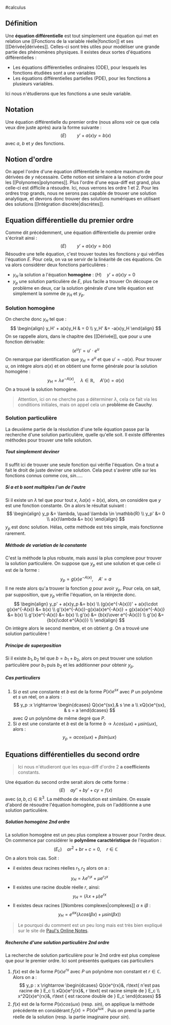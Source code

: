 #calculus 
## Définition
Une **équation différentielle** est tout simplement une équation qui met en relation une [[Fonctions de la variable réelle|fonction]] et ses [[Dérivée|dérivées]]. Celles-ci sont très utiles pour modéliser une grande partie des phénomènes physiques. 
Il existes deux sortes d'équations différentielles : 
- Les équations différentielles ordinaires (ODE), pour lesquels les fonctions étudiées sont a une variables
- Les équations différentielles partielles (PDE), pour les fonctions a plusieurs variables.

Ici nous n'étudierons que les fonctions a une seule variable.

## Notation
Une équation différentielle du premier ordre (nous allons voir ce que cela veux dire juste après) aura la forme suivante :
$$
(E)\quad\quad y' + a(x)y = b(x)
$$
avec $a$, $b$ et $y$ des fonctions. 

## Notion d'ordre
On appel l'ordre d'une équation différentielle le nombre maximum de dérivées de $y$ nécessaire. Cette notion est similaire a la notion d'ordre pour les [[Polynomes|polynomes]].
Plus l'ordre d'une equa-diff est grand, plus celle-ci est difficile a résoudre. Ici, nous verrons les ordre 1 et 2.
Pour les ordres trop grands, nous ne serons pas capable de trouver une solution analytique, et devrons donc trouver des solutions numériques en utilisant des solutions [[Intégration discrète|discrètes]]. 

## Equation différentielle du premier ordre
Comme dit précédemment, une équation différentielle du premier ordre s'écrirait ainsi :
$$
(E) \quad \quad y' + a(x)y = b(x)
$$
Résoudre une telle équation, c'est trouver toutes les fonctions $y$ qui vérifies l'équation $E$. Pour cela, on va se servir de la linéarité de ces équations.
On va alors considérer deux fonctions particulières :
- $y_H$ la solution a l'équation **homogène** : $(H) \quad y' + a(x)y = 0$
- $y_p$ une solution particulière de $E$, plus facile a trouver
On découpe ce problème en deux, car la solution générale d'une telle équation est simplement la somme de $y_H$ et $y_p$.
### Solution homogène
On cherche donc $y_H$ tel que :
$$
\begin{align}
y_H' + a(x)y_H & = 0 \\
y_H' &= -a(x)y_H
\end{align}
$$
On se rappelle alors, dans le chapitre des [[Dérivée]], que pour $u$ une fonction dérivable:
$$
(e^u)' = u'\cdot e^u
$$
On remarque par identification que $y_H = e^u$ et que $u' = -a(x)$.
Pour trouver $u$, on intègre alors $a(x)$ et on obtient une forme générale pour la solution homogène :
$$
y_H = \lambda e^{-A(x)}, \quad \lambda \in \mathbb{R}, \quad A'(x) = a(x)
$$
On a trouvé la solution homogène. 
>Attention, ici on ne cherche pas a déterminer $\lambda$, cela ce fait via les conditions initiales, mais on appel cela un **problème de Cauchy**.
### Solution particulière
La deuxième partie de la résolution d'une telle équation passe par la recherche d'une solution particulière, quelle qu'elle soit. 
Il existe différentes méthodes pour trouver une telle solution.
##### Tout simplement deviner
Il suffit ici de trouver une seule fonction qui vérifie l'équation. On a tout a fait le droit de juste deviner une solution. Cela peut s'avérer utile sur les fonctions connus comme $cos$, $sin$.....
##### Si a et b sont multiples l'un de l'autre
Si il existe un $\lambda$ tel que pour tout $x$, $\lambda a(x) =b(x)$, alors, on considère que $y$ est une fonction constante. 
On a alors le résultat suivant :
$$
\begin{align}
y_p &= \lambda, \quad \lambda \in \mathbb{R} \\
y_p' &= 0 \\
a(x)\lambda &= b(x)
\end{align}
$$
$y_p$ est donc solution. 
Hélas, cette méthode est très simple, mais fonctionne rarement. 
##### Méthode de variation de la constante
C'est la méthode la plus robuste, mais aussi la plus complexe pour trouver la solution particulière. 
On suppose que $y_p$ est une solution et que celle ci est de la forme :
$$
y_p = g(x)e^{-A(x)},\quad A' = a
$$
Il ne reste alors qu'a trouver la fonction $g$ pour avoir $y_p$. Pour cela, on sait, par supposition, que $y_p$ vérifie l'équation, on la réinjecte donc.
$$
\begin{align}
y_p' + a(x)y_p &= b(x) \\
(g(x)e^{-A(x)})' + a(x)\cdot g(x)e^{-A(x)} &= b(x) \\
g'(x)e^{-A(x)}-g(x)a(x)e^{-A(x)} + g(x)a(x)e^{-A(x)} &= b(x) \\
g'(x)e^{-A(x)} &= b(x) \\
g'(x) &= {b(x)\over e^{-A(x)}} \\
g'(x) &= {b(x)\cdot e^{A(x)}} \\
\end{align}
$$
On intègre alors le second membre, et on obtient $g$. 
On a trouvé une solution particulière !
##### Principe de superposition
Si il existe $b_1, b_2$ tel que $b = b_1 + b_2$, alors on peut trouver une solution particulière pour $b_1$ puis $b_2$ et les additionner pour obtenir $y_p$.
##### Cas particuliers
1. Si $a$ est une constante et $b$ est de la forme $P(x)e^{sx}$ avec $P$ un polynôme et $s$ un réel, on a alors :
$$
y_p :x \rightarrow 
\begin{dcases}
    Q(x)e^{sx},& s \ne a \\
    xQ(x)e^{sx}, & s = a
\end{dcases}
$$
	avec $Q$ un polynôme de même degré que $P$. 
2. Si $a$ est une constante et $b$ est de la forme $b \rightarrow \lambda cos(\omega x) + \mu sin(\omega x)$, alors :
$$
y_p = \alpha cos(\omega x) + \beta sin(\omega x)
$$

## Equations différentielles du second ordre
> Ici nous n'étudieront que les equa-diff d'ordre 2 **a coefficients** constants.

Une équation du second ordre serait alors de cette forme :
$$
(E) \quad ay'' + by' +cy = f(x)
$$
avec $(a,b,c) \in \mathbb{R}^3$.
La méthode de résolution est similaire. On essaie d'abord de résoudre l'équation homogène, puis on l'additionne a une solution particulière. 
##### Solution homogène 2nd ordre
La solution homogène est un peu plus complexe a trouver pour l'ordre deux. On commence par considérer le **polynôme caractéristique** de l'équation :
$$
(E_c)\quad ar^2 + br + c = 0, \quad r\in \mathbb{C}
$$
On a alors trois cas. Soit :
- il existes deux racines réelles $r_1, r_2$ alors on a :
$$
y_H = \lambda e^{r_1 x} + \mu e^{r_2 x}
$$
- Il existes une racine double réelle $r$, ainsi:
$$
y_H = (\lambda x + \mu)e^{rx}
$$
- Il existes deux racines [[Nombres complexes|complexes]] $\alpha \pm i \beta$ :
$$
y_H = e^{\alpha x} (\lambda cos(\beta x) + \mu sin(\beta x))
$$
> Le pourquoi du comment est un peu long mais est très bien expliqué sur le site de [Paul's Online Notes](https://tutorial.math.lamar.edu/classes/de/complexroots.aspx).

##### Recherche d'une solution particulière 2nd ordre
La recherche de solution particulière pour le 2nd ordre est plus complexe que pour le premier ordre. Ici sont présentés quelques cas particuliers 

1. $f(x)$ est de la forme $P(x)e^{rx}$ avec $P$ un polynôme non constant et $r \in \mathbb{C}$. Alors on a :
$$
y_p : x \rightarrow
\begin{dcases}
Q(x)e^{rx}&,  r\text{ n'est pas racine de } E_c \\
xQ(x)e^{rx}&,  r \text{ est racine simple de } E_c \\
x^2Q(x)e^{rx}&, r\text { est racone double de } E_c
\end{dcases}
$$
2. $f(x)$ est de la forme $P(x)cos(\omega x)$ (resp. $sin$), on applique la méthode précédente en considérant $f_2(x) = P(x) e^{i \omega x}$ . Puis on prend la partie réelle de la solution (resp. la partie imaginaire pour $sin$).
